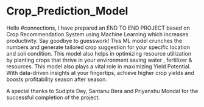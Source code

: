 # Crop_Prediction_Model

Hello #connections,
I have prepared an END TO END PROJECT based on Crop Recommendation System using Machine Learning which increases productivity.
Say goodbye to guesswork!
This ML model crunches the numbers and generate tailored crop suggestion for your specific location and soli condition.
This model also helps in optimizing resource utilization by planting crops that thrive in your environment saving water , fertilizer & resources.
This model also plays a vital role in maximizing Yield Potential. With data-driven insights at your fingertips, achieve higher crop yields and boosts profitability season after season.

A special thanks to Sudipta Dey, Santanu Bera and Priyanshu Mondal for the successful completion of the project.
